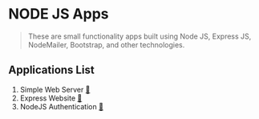 # NODE JS Apps

> These are small functionality apps built using Node JS, Express JS, NodeMailer, Bootstrap, and other technologies.

## Applications List
1.  Simple Web Server [:memo:](https://github.com/ajinkyacodes/nodejs-apps/tree/master/simple-web-server)
2.  Express Website [:memo:](https://github.com/ajinkyacodes/nodejs-apps/tree/master/express-website)
3.  NodeJS Authentication [:memo:](https://github.com/ajinkyacodes/nodejs-apps/tree/master/node-auth)